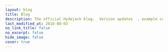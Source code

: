 ```yaml
---
layout: blog
title: Blog
description: The official Hydejack blog.  Version updates  , example content and how-to guides on how to blog with Jekyll.
last_modified_at: 2018-08-03
no_link_title: false 
no_excerpt: false 
hide_image: false
cover: true
---
```

